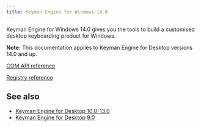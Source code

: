 ```yaml
---
title: Keyman Engine for Windows 14.0
---
```


Keyman Engine for Windows 14.0 gives you the tools to build a customised
desktop keyboarding product for Windows.

**Note:** This documentation applies to Keyman Engine for Desktop
versions 14.0 and up.

[COM API reference](api/)

[Registry reference](registry)

## See also

-   [Keyman Engine for Desktop
    10.0-13.0](/developer/engine/desktop/10.0/)
-   [Keyman Engine for Desktop 9.0](/developer/engine/desktop/9.0/)
